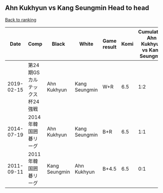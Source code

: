 ## Ahn Kukhyun vs Kang Seungmin Head to head

[Back to ranking](../../index.md)




| **Date** | **Comp** | **Black** | **White** | **Game result** | **Komi** | **Cumulative Ahn Kukhyun vs Kang Seungmin** | **Ahn Kukhyun streak** | **Kang Seungmin streak** | 
| --- | --- | --- | --- | --- | --- | --- | --- | --- |
| 2019-02-15 | 第24期GSカルテックス杯24強戦 | Ahn Kukhyun | Kang Seungmin | W+R | 6.5 | 1:2 | 0 | 1 | 
| 2014-07-19 | 2014年韓国囲碁リーグ | Ahn Kukhyun | Kang Seungmin | B+R | 6.5 | 1:1 | 1 | 0 | 
| 2011-09-11 | 2011年韓国囲碁リーグ | Kang Seungmin | Ahn Kukhyun | B+4.5 | 6.5 | 0:1 | 0 | 1 |




